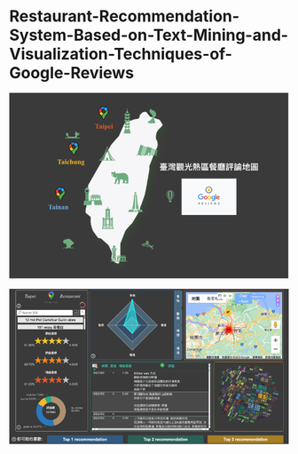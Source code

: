 # Restaurant-Recommendation-System-Based-on-Text-Mining-and-Visualization-Techniques-of-Google-Reviews

![Visualization system Home page](https://github.com/Snoopy1994/Restaurant-Recommendation-System-Based-on-Text-Mining-and-Visualization-Techniques-of-Google-Reviews/blob/main/homepage.png)

![Analysis dashboard](https://github.com/Snoopy1994/Restaurant-Recommendation-System-Based-on-Text-Mining-and-Visualization-Techniques-of-Google-Reviews/blob/main/Dashboard.png)

